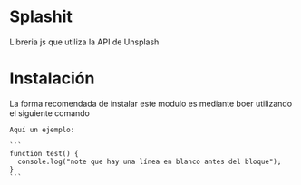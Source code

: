 # Splashit
Libreria js que utiliza la API de Unsplash

# Instalación

La forma recomendada de instalar este modulo es mediante boer utilizando el siguiente comando

    Aquí un ejemplo:

    ```
    function test() {
      console.log("note que hay una línea en blanco antes del bloque");
    }
    ```

